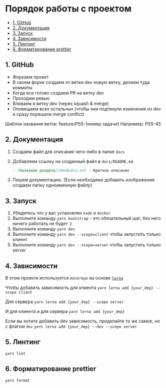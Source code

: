 # Порядок работы с проектом <!-- omit in toc -->

- [1. GitHub](#1-github)
- [2. Документация](#2-документация)
- [3. Запуск](#3-запуск)
- [4. Зависимости](#4-зависимости)
- [5. Линтинг](#4-линтинг)
- [6. Форматирование prettier](#4-форматирование-prettier)

## 1. GitHub

- Форкаем проект
- В своем форке создаем от ветки dev новую ветку, делаем туда коммиты
- Когда все готово создаем PR на ветку dev
- Проходим ревью
- Вливаем в ветку dev (через squash & merge)
- Оповещаем всех остальных (чтобы они подтянули изменения из dev и сразу порешали merge conflict)

Шаблон названия веток: feature/PSS-{номер задачи}
Например: PSS-45

## 2. Документация

1. Создаем файл для описания чего-либо в папке `docs`
2. Добавляем ссылку на созданный файл в `docs/README.md`

   ```markdown
   - [Название раздела](ИмяФайла.md) - Краткое описание
   ```

3. Пишем документацию. (Если необходимо добавить изображения создаем папку одноименную файлу)

## 3. Запуск

1. Убедитесь что у вас установлен `node` и `docker`
2. Выполните команду `yarn bootstrap` - это обязательный шаг, без него ничего работать не будет :)
3. Выполните команду `yarn dev`
4. Выполните команду `yarn dev --scope=client` чтобы запустить только клиент
5. Выполните команду `yarn dev --scope=server` чтобы запустить только server

## 4. Зависимости

В этом проекте используется `monorepo` на основе [`lerna`](https://github.com/lerna/lerna)

Чтобы добавить зависимость для клиента
`yarn lerna add {your_dep} --scope client`

Для сервера
`yarn lerna add {your_dep} --scope server`

И для клиента и для сервера
`yarn lerna add {your_dep}`

Если вы хотите добавить dev зависимость, проделайте то же самое, но с флагом `dev`
`yarn lerna add {your_dep} --dev --scope server`

## 5. Линтинг

`yarn lint`

## 6. Форматирование prettier

`yarn format`
